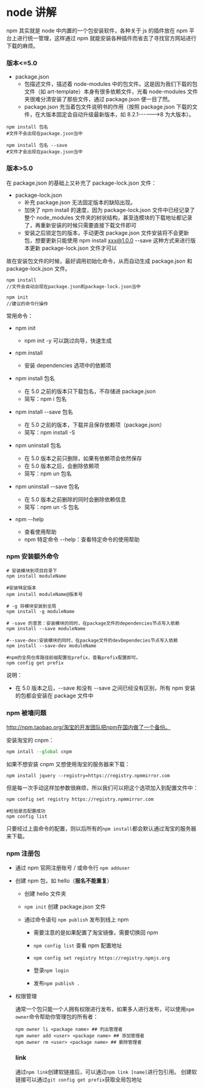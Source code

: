 # node 讲解

npm 其实就是 node 中内置的一个包安装软件，各种关于 js 的插件放在 npm 平台上进行统一管理，这样通过 npm 就能安装各种插件而省去了寻找官方网站进行下载的麻烦。

### 版本<=5.0

- package.json
  - 包描述文件，描述着 node-modules 中的包文件。这是因为我们下载的包文件（如 art-template）本身有很多依赖文件，光看 node-modules 文件夹很难分清安装了那些文件，通过 package.json 便一目了然。
  - package.json 充当着包文件说明书的作用（按照 package.json 下载的文件，在大版本固定会自动升级最新版本，如 8.2.1------>8 为大版本）。

```shell
npm install 包名
#文件不会出现在package.json当中

npm install 包名 --save
#文件才会出现在package.json当中
```

### 版本>5.0

在 package.json 的基础上又补充了 package-lock.json 文件：

- package-lock.json
  - 补充 package.json 无法固定版本的缺陷出现。
  - 加快了 npm install 的速度，因为 package-lock.json 文件中已经记录了整个 node_modules 文件夹的树状结构，甚至连模块的下载地址都记录了，再重新安装的时候只需要直接下载文件即可
  - 安装之后锁定包的版本，手动更改 package.json 文件安装将不会更新包，想要更新只能使用 npm install xxx@1.0.0 --save 这种方式来进行版本更新 package-lock.json 文件才可以

故在安装包文件的时候，最好调用初始化命令，从而自动生成 package.json 和 package-lock.json 文件。

```shell
npm install
//文件会自动出现在package.json和package-lock.json当中

npm init
//建议的命令行操作
```

常用命令：

- npm init

  - npm init -y 可以跳过向导，快速生成

- npm install

  - 安装 dependencies 选项中的依赖项

- npm install 包名

  - 在 5.0 之前的版本只下载包名，不存储进 package.json
  - 简写：npm i 包名

- npm install --save 包名

  - 在 5.0 之前的版本，下载并且保存依赖项（package.json）
  - 简写：npm install -S

- npm uninstall 包名

  - 在 5.0 版本之前只删除，如果有依赖项会依然保存
  - 在 5.0 版本之后，会删除依赖项
  - 简写：npm un 包名

- npm uninstall --save 包名

  - 在 5.0 版本之前删除的同时会删除依赖信息
  - 简写：npm un -S 包名

- npm --help
  - 查看使用帮助
  - npm 特定命令 --help：查看特定命令的使用帮助

### npm 安装额外命令

```shell
# 安装模块到项目目录下
npm install moduleName

#安装特定版本
npm install moduleName@版本号

# -g 将模块安装到全局
npm install -g moduleName

# -save 的意思：安装模块的同时，在package文件的dependencies节点写入依赖
npm install --save moduleName

#--save-dev:安装模块的同时，在package文件的devDependecies节点写入依赖
npm install --save-dev moduleName

#npm的全局仓库路径前缀配置在prefix，查看prefix配置即可。
npm config get prefix
```

说明：

- 在 5.0 版本之后，--save 和没有 --save 之间已经没有区别，所有 npm 安装的包都会安装在 package 文件中

### npm 被墙问题

http://npm.taobao.org/淘宝的开发团队把npm在国内做了一个备份。

安装淘宝的 cnpm：

```javascript
npm intall --global cnpm
```

如果不想安装 cnpm 又想使用淘宝的服务器来下载：

```shell
npm install jquery --registry=https://registry.npmmirror.com
```

但是每一次手动这样加参数很麻烦，所以我们可以把这个选项加入到配置文件中：

```shell
npm config set registry https://registry.npmmirror.com

#检验是否配置成功
npm config list
```

只要经过上面命令的配置，则以后所有的`npm install`都会默认通过淘宝的服务器来下载。

### npm 注册包

- 通过 npm 官网注册账号 / 或命令行 `npm adduser`

- 创建 npm 包，如 hello（**报名不能重复**）

  - 创建 hello 文件夹

  - `npm init` 创建 package.json 文件

  - 通过命令语句 `npm publish` 发布到线上 npm

    - 需要注意的是如果配置了淘宝镜像，需要切换回 npm
    - `npm config list` 查看 npm 配置地址
    - `npm config set registry https://registry.npmjs.org`

    - 登录`npm login`
    - 发布`npm publish .`

- 权限管理

  通常一个包只能一个人拥有权限进行发布，如果多人进行发布，可以使用`npm owner`命令帮助你管理包的所有者：

  ```shell
  npm owner li <package name> ## 列出管理者
  npm owner add <user> <package name> ## 添加管理者
  npm owner rm <user> <package name> ## 删除管理者
  ```

  ### link
  通过`npm link`创建软链接后，可以通过`npm link [name]`进行包引用。
  创建软链接可以通过`git config get prefix`获取全局包地址
